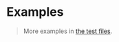 # Examples

> More examples in [the test files](https://github.com/graph-data-structure/adjacency-list/tree/main/test/src).
